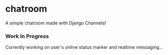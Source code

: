 # chatroom
A simple chatroom made with Django Channels!

### Work In Progress

Currently working on user's online status marker and realtime messaging...